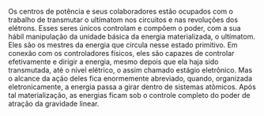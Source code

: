 ﻿Os centros de potência e seus colaboradores estão ocupados com o trabalho de transmutar o ultímatom nos circuitos e nas revoluções dos elétrons. Esses seres únicos controlam e compõem o poder, com a sua hábil manipulação da unidade básica da energia materializada, o ultímatom. Eles são os mestres da energia que circula nesse estado primitivo. Em conexão com os controladores físicos, eles são capazes de controlar efetivamente e dirigir a energia, mesmo depois que ela haja sido transmutada, até o nível elétrico, o assim chamado estágio eletrônico. Mas o alcance da ação deles fica enormemente abreviado, quando, organizada eletronicamente, a energia passa a girar dentro de sistemas atômicos. Após tal materialização, as energias ficam sob o controle completo do poder de atração da gravidade linear.